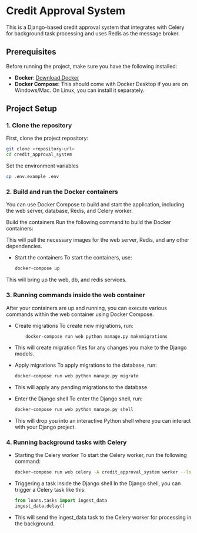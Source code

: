 # Credit Approval System

This is a Django-based credit approval system that integrates with Celery for background task processing and uses Redis as the message broker.

## Prerequisites

Before running the project, make sure you have the following installed:

- **Docker**: [Download Docker](https://www.docker.com/get-started)
- **Docker Compose**: This should come with Docker Desktop if you are on Windows/Mac. On Linux, you can install it separately.

## Project Setup

### 1. Clone the repository

First, clone the project repository:

```bash
git clone <repository-url>
cd credit_approval_system
```

Set the environment variables
```bash
cp .env.example .env
```

### 2. Build and run the Docker containers
You can use Docker Compose to build and start the application, including the web server, database, Redis, and Celery worker.

Build the containers
Run the following command to build the Docker containers:

This will pull the necessary images for the web server, Redis, and any other dependencies.

- Start the containers
   To start the containers, use:

    ```bash
    docker-compose up
    ```
This will bring up the web, db, and redis services.

### 3. Running commands inside the web container
After your containers are up and running, you can execute various commands within the web container using Docker Compose.

-  Create migrations
    To create new migrations, run:
    
    ```bash
        docker-compose run web python manage.py makemigrations
    ```

- This will create migration files for any changes you make to the Django models.

-  Apply migrations
    To apply migrations to the database, run:

    ``` bash
    docker-compose run web python manage.py migrate
    ```
- This will apply any pending migrations to the database.

-  Enter the Django shell
    To enter the Django shell, run:

    ``` bash
    docker-compose run web python manage.py shell
    ```
- This will drop you into an interactive Python shell where you can interact with your Django project.

### 4. Running background tasks with Celery
-  Starting the Celery worker
To start the Celery worker, run the following command:
    ``` bash
    docker-compose run web celery -A credit_approval_system worker --loglevel=info
    ```

- Triggering a task inside the Django shell
In the Django shell, you can trigger a Celery task like this:
    ``` python
    from loans.tasks import ingest_data
    ingest_data.delay()
    ```

- This will send the ingest_data task to the Celery worker for processing in the background.